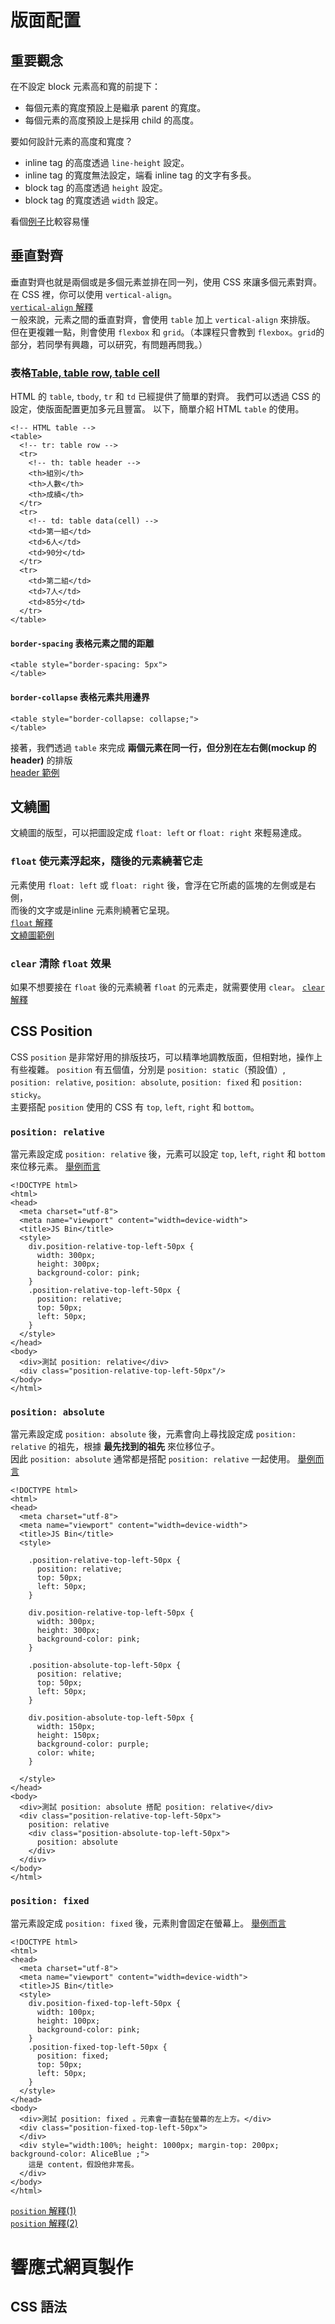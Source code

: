 # 版面配置
## 重要觀念
在不設定 block 元素高和寬的前提下：<br/>
* 每個元素的寬度預設上是繼承 parent 的寬度。
* 每個元素的高度預設上是採用 child 的高度。

要如何設計元素的高度和寬度？
* inline tag 的高度透過 `line-height` 設定。
* inline tag 的寬度無法設定，端看 inline tag 的文字有多長。
* block tag 的高度透過 `height` 設定。
* block tag 的寬度透過 `width` 設定。

看個[例子](https://jsbin.com/hetuhogoxu/edit?html,output)比較容易懂

## 垂直對齊
垂直對齊也就是兩個或是多個元素並排在同一列，使用 CSS 來讓多個元素對齊。<br/>
在 CSS 裡，你可以使用 `vertical-align`。<br/>
[`vertical-align` 解釋](https://developer.mozilla.org/en-US/docs/Web/CSS/vertical-align)<br/>
ㄧ般來說，元素之間的垂直對齊，會使用 `table` 加上 `vertical-align` 來排版。<br/>
但在更複雜一點，則會使用 `flexbox` 和 `grid`。（本課程只會教到 `flexbox`。`grid`的部分，若同學有興趣，可以研究，有問題再問我。）


### 表格[Table, table row, table cell](https://www.w3schools.com/html/html_tables.asp)
HTML 的 `table`, `tbody`, `tr` 和 `td` 已經提供了簡單的對齊。
我們可以透過 CSS 的設定，使版面配置更加多元且豐富。
以下，簡單介紹 HTML `table` 的使用。

```
<!-- HTML table -->
<table>
  <!-- tr: table row -->
  <tr>
    <!-- th: table header -->
    <th>組別</th>
    <th>人數</th>
    <th>成績</th>
  </tr>  
  <tr>
    <!-- td: table data(cell) -->
    <td>第一組</td>
    <td>6人</td>
    <td>90分</td>
  </tr>
  <tr>
    <td>第二組</td>
    <td>7人</td>
    <td>85分</td>
  </tr>
</table>
```

#### `border-spacing` 表格元素之間的距離
```
<table style="border-spacing: 5px">
</table>
```

#### `border-collapse` 表格元素共用邊界
```
<table style="border-collapse: collapse;">
</table>
```

接著，我們透過 `table` 來完成 **兩個元素在同一行，但分別在左右側(mockup 的 header)** 的排版<br/>
[header 範例](https://jsbin.com/zafosawevo/edit?html,output)

## 文繞圖
文繞圖的版型，可以把圖設定成 `float: left` or `float: right` 來輕易達成。

### `float` 使元素浮起來，隨後的元素繞著它走
元素使用 `float: left` 或 `float: right` 後，會浮在它所處的區塊的左側或是右側，<br/>
而後的文字或是inline 元素則繞著它呈現。<br/>
[`float` 解釋](https://developer.mozilla.org/en-US/docs/Web/CSS/float)<br/>
[文繞圖範例](https://jsbin.com/cedahepaso/edit?html,output)

### `clear` 清除 `float` 效果
如果不想要接在 `float` 後的元素繞著 `float` 的元素走，就需要使用 `clear`。
[`clear` 解釋](https://developer.mozilla.org/en-US/docs/Web/CSS/clear)



## CSS Position
CSS `position` 是非常好用的排版技巧，可以精準地調教版面，但相對地，操作上有些複雜。
`position` 有五個值，分別是 `position: static`（預設值）, `position: relative`, `position: absolute`, `position: fixed` 和 `position: sticky`。<br>
主要搭配 `position` 使用的 CSS 有 `top`, `left`, `right` 和 `bottom`。

### `position: relative`
當元素設定成 `position: relative` 後，元素可以設定 `top`, `left`, `right` 和 `bottom` 來位移元素。
[舉例而言](https://jsbin.com/yenisemika/2/edit?html,output)
```
<!DOCTYPE html>
<html>
<head>
  <meta charset="utf-8">
  <meta name="viewport" content="width=device-width">
  <title>JS Bin</title>
  <style>
    div.position-relative-top-left-50px {
      width: 300px;
      height: 300px;
      background-color: pink;
    }
    .position-relative-top-left-50px {
      position: relative;
      top: 50px;
      left: 50px;
    }
  </style>
</head>
<body>
  <div>測試 position: relative</div>
  <div class="position-relative-top-left-50px"/>
</body>
</html>
```

### `position: absolute`
當元素設定成 `position: absolute` 後，元素會向上尋找設定成 `position: relative` 的祖先，根據 **最先找到的祖先** 來位移位子。<br/>
因此 `position: absolute` 通常都是搭配 `position: relative` 一起使用。
[舉例而言](https://jsbin.com/jeyokedore/1/edit?html,output)
```
<!DOCTYPE html>
<html>
<head>
  <meta charset="utf-8">
  <meta name="viewport" content="width=device-width">
  <title>JS Bin</title>
  <style>

    .position-relative-top-left-50px {
      position: relative;
      top: 50px;
      left: 50px;
    }
        
    div.position-relative-top-left-50px {
      width: 300px;
      height: 300px;
      background-color: pink;
    }
    
    .position-absolute-top-left-50px {
      position: relative;
      top: 50px;
      left: 50px;
    }
    
    div.position-absolute-top-left-50px {
      width: 150px;
      height: 150px;
      background-color: purple;
      color: white;
    }

  </style>
</head>
<body>
  <div>測試 position: absolute 搭配 position: relative</div>
  <div class="position-relative-top-left-50px">
    position: relative
    <div class="position-absolute-top-left-50px">
      position: absolute
    </div>
  </div>
</body>
</html>
```

### `position: fixed`
當元素設定成 `position: fixed` 後，元素則會固定在螢幕上。
[舉例而言](https://jsbin.com/wuveruwuno/edit?html,output)
```
<!DOCTYPE html>
<html>
<head>
  <meta charset="utf-8">
  <meta name="viewport" content="width=device-width">
  <title>JS Bin</title>
  <style>
    div.position-fixed-top-left-50px {
      width: 100px;
      height: 100px;
      background-color: pink;
    }
    .position-fixed-top-left-50px {
      position: fixed;
      top: 50px;
      left: 50px;
    }
  </style>
</head>
<body>
  <div>測試 position: fixed 。元素會一直黏在螢幕的左上方。</div>
  <div class="position-fixed-top-left-50px">
  </div>
  <div style="width:100%; height: 1000px; margin-top: 200px; background-color: AliceBlue ;">
    這是 content，假設他非常長。
  </div>
</body>
</html>
```

[`position` 解釋(1)](http://zh-tw.learnlayout.com/position.html)<br/>
[`position` 解釋(2)](https://developer.mozilla.org/en-US/docs/Web/CSS/position)


# 響應式網頁製作
## CSS 語法

